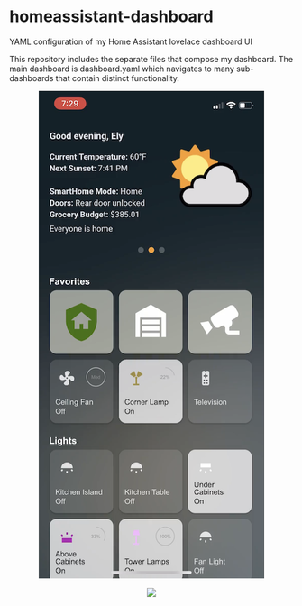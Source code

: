 # homeassistant-dashboard
YAML configuration of my Home Assistant lovelace dashboard UI

This repository includes the separate files that compose my dashboard. The main dashboard is dashboard.yaml which navigates to many sub-dashboards that contain distinct functionality.

<p align="center">
  <img src="https://github.com/e1miran/homeassistant-dashboard/blob/main/dashboard-400.png?raw=true" width="400px">
</p>
</p>
<p align="center">
  <a href="http://www.youtube.com/watch?v=U0vn1WXByVQ"><img src="http://img.youtube.com/vi/U0vn1WXByVQ/0.jpg" width="600px"></a>
</p>
